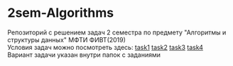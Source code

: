 # 2sem-Algorithms
Репозиторий с решением задач 2 семестра по предмету "Алгоритмы и структуры данных" МФТИ ФИВТ(2019)  
Условия задач можно посмотреть здесь:
[task1](https://docs.google.com/document/d/1G3s85fJOsFiMpCdNH4fWrq9t1OUN0Tus4dN4dI39ke4/edit)
[task2](https://docs.google.com/document/d/1CDVFF3YXd2LK7n_r6QLWq9HfR6LNicrR5Rh6glPRBKc/edit)
[task3](https://docs.google.com/document/d/1TnxWHa92ZC_PNHMsNzbNeCYNtRHBHOnGuJ7djPNxjxQ/edit)
[task4](https://docs.google.com/document/d/10MHvE5LA76oBQPfErlRByVb8LGHj89oC7FuyjK0aZnk/edit)  
Вариант задачи указан внутри папок с заданиями
